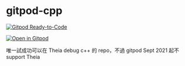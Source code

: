 # gitpod-cpp

[![Gitpod Ready-to-Code](https://img.shields.io/badge/Gitpod-Ready--to--Code-blue?logo=gitpod)](https://gitpod.io/#https://github.com/beginnerSC/pyminimax)

[![Open in Gitpod](https://gitpod.io/button/open-in-gitpod.svg)](https://gitpod.io/#https://github.com/beginnerSC/pyminimax)

唯一試成功可以在 Theia debug c++ 的 repo，不過 gitpod Sept 2021 起不 support Theia
